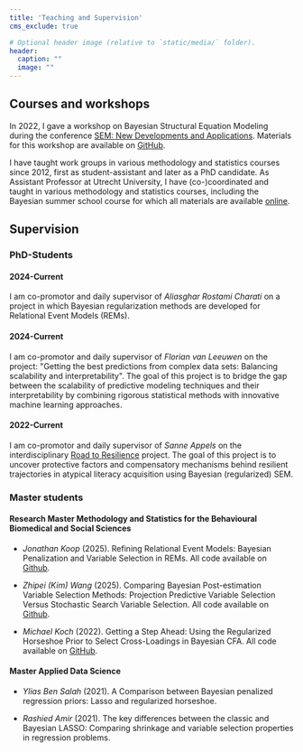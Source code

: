 ```yaml
---
title: 'Teaching and Supervision'
cms_exclude: true

# Optional header image (relative to `static/media/` folder).
header:
  caption: ""
  image: ""
---
```


## Courses and workshops
In 2022, I gave a workshop on Bayesian Structural Equation Modeling during the conference [SEM: New Developments and Applications](https://www.tilburguniversity.edu/about/schools/socialsciences/organization/departments/methodology-statistics/events/structural-equation-modeling). Materials for this workshop are available on [GitHub](https://github.com/sara-vanerp/BSEMworkshop).

I have taught work groups in various methodology and statistics courses since 2012, first as student-assistant and later as a PhD candidate. As Assistant Professor at Utrecht University, I have (co-)coordinated and taught in various methodology and statistics courses, including the Bayesian summer school course for which all materials are available [online](https://utrechtuniversity.github.io/BayesianEstimation/).

## Supervision

### PhD-Students

#### 2024-Current
I am co-promotor and daily supervisor of *Aliasghar Rostami Charati* on a project in which Bayesian regularization methods are developed for Relational Event Models (REMs).

#### 2024-Current
I am co-promotor and daily supervisor of *Florian van Leeuwen* on the project: "Getting the best predictions from complex data sets: Balancing scalability and interpretability". The goal of this project is to bridge the gap between the scalability of predictive modeling techniques and their interpretability by combining rigorous statistical methods with innovative machine learning approaches.

#### 2022-Current
I am co-promotor and daily supervisor of *Sanne Appels* on the interdisciplinary [Road to Resilience](https://wil.sites.uu.nl/home/) project. The goal of this project is to uncover protective factors and compensatory mechanisms behind resilient trajectories in atypical literacy acquisition using Bayesian (regularized) SEM.

### Master students

#### Research Master Methodology and Statistics for the Behavioural Biomedical and Social Sciences 
- *Jonathan Koop* (2025). Refining Relational Event Models: Bayesian Penalization and Variable Selection in REMs. All code available on [Github](https://github.com/jonathankoop/BayesianRegularization-REMs).

- *Zhipei (Kim) Wang* (2025). Comparing Bayesian Post-estimation Variable Selection Methods: Projection Predictive Variable Selection Versus Stochastic Search Variable Selection. All code available on [Github](https://github.com/zhipeiwang/projpred_vs_spikeslab).

- *Michael Koch* (2022). Getting a Step Ahead: Using the Regularized Horseshoe Prior to Select Cross-Loadings in Bayesian CFA. All code available on [GitHub](https://github.com/JMBKoch/1vs2StepBayesianRegSEM).

#### Master Applied Data Science 
- *Ylias Ben Salah* (2021). A Comparison between Bayesian penalized regression priors: Lasso and regularized horseshoe.

- *Rashied Amir* (2021). The key differences between the classic and Bayesian LASSO: Comparing shrinkage and variable selection properties in regression problems.

